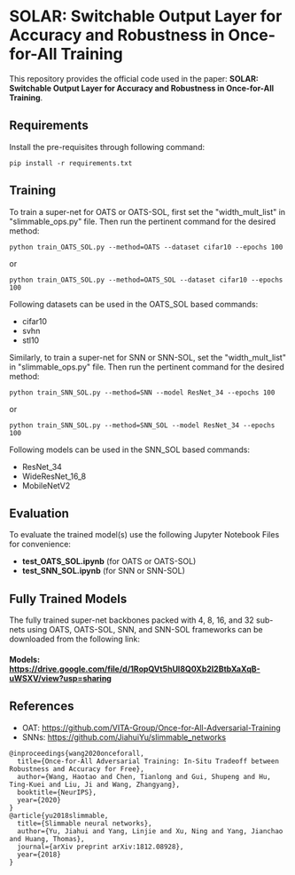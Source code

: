 # SOLAR: Switchable Output Layer for Accuracy and Robustness in Once-for-All Training
This repository provides the official code used in the paper: **SOLAR: Switchable Output Layer for Accuracy and Robustness in Once-for-All Training**. 


## Requirements
Install the pre-requisites through following command:

```setup
pip install -r requirements.txt
```


## Training
To train a super-net for OATS or OATS-SOL, first set the "width_mult_list" in "slimmable_ops.py" file. Then run the pertinent command for the desired method:

```train
python train_OATS_SOL.py --method=OATS --dataset cifar10 --epochs 100
```
or
```train
python train_OATS_SOL.py --method=OATS_SOL --dataset cifar10 --epochs 100
```

Following datasets can be used in the OATS_SOL based commands:
- cifar10
- svhn
- stl10

Similarly, to train a super-net for SNN or SNN-SOL, set the "width_mult_list" in "slimmable_ops.py" file. Then run the pertinent command for the desired method:

```train
python train_SNN_SOL.py --method=SNN --model ResNet_34 --epochs 100
```
or
```train
python train_SNN_SOL.py --method=SNN_SOL --model ResNet_34 --epochs 100
```

Following models can be used in the SNN_SOL based commands:
- ResNet_34
- WideResNet_16_8
- MobileNetV2


## Evaluation
To evaluate the trained model(s) use the following Jupyter Notebook Files for convenience:

- **test_OATS_SOL.ipynb** (for OATS or OATS-SOL)
- **test_SNN_SOL.ipynb** (for SNN or SNN-SOL)

## Fully Trained Models
The fully trained super-net backbones packed with 4, 8, 16, and 32 sub-nets using OATS, OATS-SOL, SNN, and SNN-SOL frameworks can be downloaded from the following link:
#### Models: https://drive.google.com/file/d/1RopQVt5hUl8Q0Xb2l2BtbXaXqB-uWSXV/view?usp=sharing


## References
- OAT: https://github.com/VITA-Group/Once-for-All-Adversarial-Training
- SNNs: https://github.com/JiahuiYu/slimmable_networks
```
@inproceedings{wang2020onceforall,
  title={Once-for-All Adversarial Training: In-Situ Tradeoff between Robustness and Accuracy for Free},
  author={Wang, Haotao and Chen, Tianlong and Gui, Shupeng and Hu, Ting-Kuei and Liu, Ji and Wang, Zhangyang},
  booktitle={NeurIPS},
  year={2020}
}
@article{yu2018slimmable,
  title={Slimmable neural networks},
  author={Yu, Jiahui and Yang, Linjie and Xu, Ning and Yang, Jianchao and Huang, Thomas},
  journal={arXiv preprint arXiv:1812.08928},
  year={2018}
}
```
